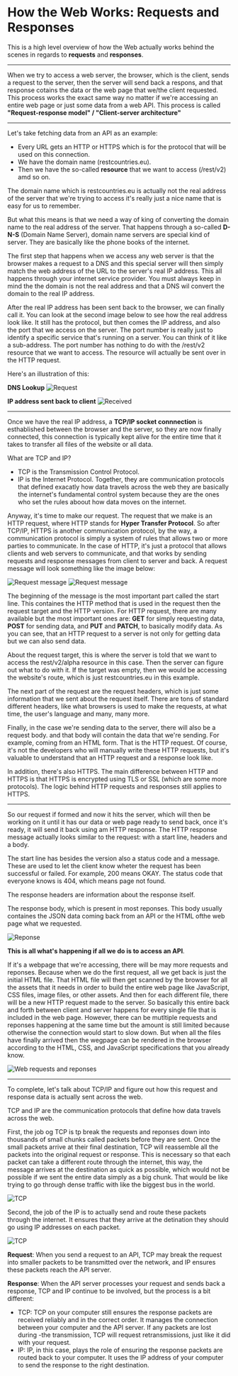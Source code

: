 <h1>How the Web Works: Requests and Responses</h1>

This is a high level overview of how the Web actually works behind the scenes in regards to **requests** and **responses**.

***

When we try to access a web server, the browser, which is the client, sends a request to the server, then the server will send back a respons, and that response cotains the data or the web page that we/the client requested. This process works the exact same way no matter if we're accessing an entire web page or just some data from a web API. This process is called **"Request-response model" / "Client-server architecture"**

***

Let's take fetching data from an API as an example:

- Every URL gets an HTTP or HTTPS which is for the protocol that will be used on this connection.
- We have the domain name (restcountries.eu).
- Then we have the so-called **resource** that we want to access (/rest/v2) amd so on.

The domain name which is restcountries.eu is actually not the real address of the server that we're trying to access it's really just a nice name that is easy for us to remember.

But what this means is that we need a way of king of converting the domain name to the real address of the server. That happens through a so-called **D-N-S** (Domain Name Server), domain name servers are special kind of server. They are basically like the phone books of the internet. 

The first step that happens when we access any web server is that the browser makes a request to a DNS and this special server will then simply match the web address of the URL to the server's real IP address. This all happens through your internet service provider. You must always keep in mind the the domain is not the real address and that a DNS wil convert the domain to the real IP address. 

After the real IP address has been sent back to the browser, we can finally call it. You can look at the second image below to see how the real address look like. It still has the protocol, but then comes the IP address, and also the port that we access on the server. The port number is really just to identify a specific service that's running on a server. You can think of it like a sub-address. The port number has nothing to do with the /rest/v2 resource that we want to access. The resource will actually be sent over in the HTTP request.

Here's an illustration of this:

**DNS Lookup**
![Request](./Images/dnsLookup.png)

**IP address sent back to client**
![Received](./Images/ipReceived.png)

***

Once we have the real IP address, a **TCP/IP socket connnection** is esthablished between the browser and the server, so they are now finally connected, this connection is typically kept alive for the entire time that it takes to transfer all files of the website or all data. 

What are TCP and IP?
- TCP is the Transmission Control Protocol.
- IP is the Internet Protocol.
Together, they are communication protocols that defined exacatly how data travels across the web they are basically the internet's fundamental control system because they are the ones who set the rules aboout how data moves on the internet.

Anyway, it's time to make our request. The request that we make is an HTTP request, where HTTP stands for **Hyper Transfer Protocol**. So after TCP/IP, HTTPS is another communication protocol, by the way, a communication protocol is simply a system of rules that allows two or more parties to communicate. In the case of HTTP, it's just a protocol that allows clients and web servers to communicate, and that works by sending requests and response messages from client to server and back. A request message will look something like the image below:

![Request message](./Images/requestMsg.png)
![Request message](./Images/httpRequest.png)

The beginning of the message is the most important part called the start line. This containes the HTTP method that is used in the request then the request target and the HTTP version. For HTTP request, there are many available but the most important ones are: **GET** for simply requesting data, **POST** for sending data, and **PUT** and **PATCH**, to basically modify data. As you can see, that an HTTP request to a server is not only for getting data but we can also send data. 

About the request target, this is where the server is told that we want to access the rest/v2/alpha resource in this case. Then the server can figure out what to do with it. If the target was empty, then we would be accessing the website's route, which is just restcountries.eu in this example.

The next part of the request are the request headers, which is just some information that we sent about the request itself. There are tons of standard different headers, like what browsers is used to make the requests, at what time, the user's language and many, many more. 

Finally, in the case we're sending data to the server, there will also be a request body. and that body will contain the data that we're sending. For example, coming from an HTML form. That is the HTTP request. Of course, it's not the developers who will manually write these HTTP requests, but it's valuable to understand that an HTTP request and a response look like. 

In addition, there's also HTTPS. The main difference between HTTP and HTTPS is that HTTPS is encrypted using TLS or SSL (which are some more protocols). The logic behind HTTP requests and responses still applies to HTTPS.

***

So our request if formed and now it hits the server, which will then be working on it until it has our data or web page ready to send back, once it's ready, it will send it back using am HTTP response. The HTTP response message actually looks similar to the request: with a start line, headers and a body.

The start line has besides the version also a status code and a message. These are used to let the client know wheter the request has been successful or failed. For example, 200 means OKAY. The status code that everyone knows is 404, which means page not found.  

The response headers are information about the response itself.

The response body, which is present in most reponses. This body usually containes the JSON data coming back from an API or the HTML ofthe web page what we requested. 

![Reponse](./Images/httpResponse.png)

**This is all what's happening if all we do is to access an API**. 

If it's a webpage that we're accessing, there will be may more requests and reponses. Because when we do the first request, all we get back is just the initial HTML file. That HTML file will then get scanned by the browser for all the assets that it needs in order to build the entire web page like JavaScript, CSS files, image files, or other assets. And then for each different file, there will be a new HTTP request made to the server. So basically this entire back and forth between client and server happens for every single file that is included in the web page. However, there can be mutltiple requests and reponses happening at the same time but the amount is still limited because otherwise the connection would start to slow down. But when all the files have finally arrived then the wegpage can be rendered in the browser according to the HTML, CSS, and JavaScript specifications that you already know.

![Web requests and reponses](./Images/web.png)

***

To complete, let's talk about TCP/IP and figure out how this request and response data is actually sent across the web.

TCP and IP are the communication protocols that define how data travels across the web. 

First, the job og TCP is tp break the requests and reponses down into thousands of small chunks called packets before they are sent. Once the small packets arrive at their final destination, TCP will reassemble all the packets into the original request or response. This is necessary so that each packet can take a different route through the internet, this way, the message arrives at the destination as quick as possible, which would not be possible if we sent the entire data simply as a big chunk. That would be like trying to go through dense traffic with like the biggest bus in the world.

![TCP](./Images/tcp.png)

Second, the job of the IP is to actually send and route these packets through the internet. It ensures that they arrive at the detination they should go using IP addresses on each packet.

![TCP](./Images/ip.png)

**Request**: When you send a request to an API, TCP may break the request into smaller packets to be transmitted over the network, and IP ensures these packets reach the API server.

**Response**: When the API server processes your request and sends back a response, TCP and IP continue to be involved, but the process is a bit different:
- TCP: TCP on your computer still ensures the response packets are received reliably and in the correct order. It manages the connection between your computer and the API server. If any packets are lost during -the transmission, TCP will request retransmissions, just like it did with your request.
- IP: IP, in this case, plays the role of ensuring the response packets are routed back to your computer. It uses the IP address of your computer to send the response to the right destination.












 





  

